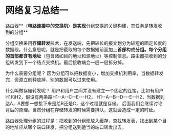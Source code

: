 # 网络复习总结一

路由器**（**电路连接中的交换机**）**是实现**分组交换的关键构建，其任务是转发收到的分组**

分组交换采用**存储转发**技术，在发送端，先把较长的报文划分为较短的固定长度的数据段。什么意思呢，就是把截取的每个数据短前面加上**首部**构成**分组。**每个分组的首部都含有**地址**（包含诸如目的地址和源地址）等控制信息。路由器把收到的分组转发到下一个结点交换机。最后接收端会一层一层拆分掉。

为什么需要分组呢？ 因为分组可以把数据变小，增加交换机利用率，当数据转发完，资源立刻释放掉，别的数据可以过来使用。

什么叫做存储转发呢？ 用户和用户之间并没有建立一个固定的连接，比如有用户H1和H2，假设有两条路H1--A--C--E---H2， H1--A--B--D---E--H2，当数据到达A，A要想一想接下来是给B还是C，这个过程就是存储。 后面我们会继续讨论背后的原理。当然分组在存储转发的时候需要排队，这就会造成一定的时延。

路由器处理分组的过程是：把收到的分组现放入缓存，查找转发表，找出到某个目的地址应从哪个端口转发，把分组送到适当的端口转发出去。



